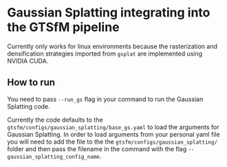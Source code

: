 # Gaussian Splatting integrating into the GTSfM pipeline

Currently only works for linux environments because the rasterization and densification strategies imported from ```gsplat``` are implemented using NVIDIA CUDA.

## How to run
You need to pass ```--run_gs``` flag in your command to run the Gaussian Splatting code.

Currently the code defaults to the ```gtsfm/configs/gaussian_splatting/base_gs.yaml``` to load the arguments for Gaussian Splatting. In order to load arguments from your personal yaml file you will need to add the file to the the ```gtsfm/configs/gaussian_splatting/``` folder and then pass the filename in the command with the flag ```--gaussian_splatting_config_name```.